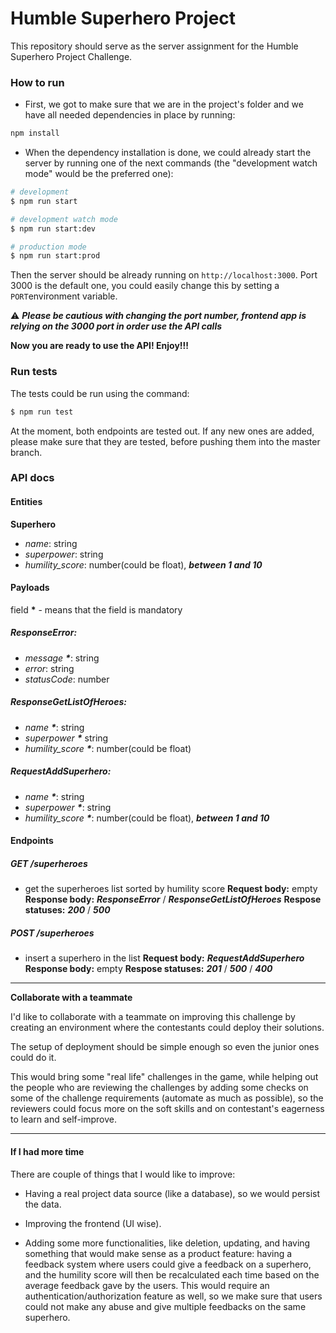 # Humble Superhero Project

This repository should serve as the server assignment for the Humble Superhero Project Challenge.

### How to run

- First, we got to make sure that we are in the project's folder and we have all needed dependencies in place by running:
```bash
npm install
```

- When the dependency installation is done, we could already start the server by running one of the next commands (the "development watch mode" would be the preferred one):
```bash
# development
$ npm run start

# development watch mode
$ npm run start:dev

# production mode
$ npm run start:prod
```
Then the server should be already running on ```http://localhost:3000```. Port 3000 is the default one, you could easily change this by setting a ```PORT```environment variable.

:warning: ***Please be cautious with changing the port number, frontend app is relying on the 3000 port in order use the API calls***

**Now you are ready to use the API! Enjoy!!!**

### Run tests

The tests could be run using the command:
```bash
$ npm run test
```

At the moment, both endpoints are tested out. If any new ones are added, please make sure that they are tested, before pushing them into the master branch.

### API docs

#### Entities
**Superhero**
- *name*: string
- *superpower*: string
- *humility_score*: number(could be float), ***between 1 and 10***

#### Payloads
field **\*** - means that the field is mandatory

##### ResponseError:
  - *message **\****: string
  - *error*: string
  - *statusCode*: number

##### ResponseGetListOfHeroes:
  - *name **\****: string
  - *superpower **\**** string
  - *humility_score **\****: number(could be float)

##### RequestAddSuperhero:
- *name  **\****: string
- *superpower  **\****: string
- *humility_score  **\****: number(could be float), ***between 1 and 10***

#### Endpoints

##### GET  /superheroes
- get the superheroes list sorted by humility score
**Request body:** empty
**Response body:** ***ResponseError*** / ***ResponseGetListOfHeroes***
**Respose statuses:** ***200*** / ***500***


##### POST /superheroes
- insert a superhero in the list
**Request body:** ***RequestAddSuperhero***
**Response body:** empty
**Respose statuses:** ***201*** / ***500*** / ***400***

---
**Collaborate with a teammate**

I'd like to collaborate with a teammate on improving this challenge by creating an environment where the contestants could deploy their solutions.

The setup of deployment should be simple enough so even the junior ones could do it.

This would bring some "real life" challenges in the game,  while helping out the people who are reviewing the challenges by adding some checks on some of the challenge requirements (automate as much as possible), so the reviewers could focus more on the soft skills and on contestant's eagerness to learn and self-improve.

---

#### If I had more time

There are couple of things that I would like to improve:

- Having a real project data source (like a database), so we would persist the data.

- Improving the frontend (UI wise).

- Adding some more functionalities, like deletion, updating, and having something that would make sense as a product feature: having a feedback system where users could give a feedback on a superhero, and the humility score will then be recalculated each time based on the average feedback gave by the users. This would require an authentication/authorization feature as well, so we make sure that users could not make any abuse and give multiple feedbacks on the same superhero.